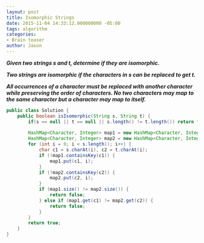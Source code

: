 ```yaml
---
layout: post
title: Isomorphic Strings
date: 2015-11-04 14:33:12.000000000 -05:00
tags: algorithm
categories:
- Brain teaser
author: Jason
---
```

<p><strong><em>Given two strings s and t, determine if they are isomorphic.</p>

Two strings are isomorphic if the characters in s can be replaced to get t.</p>
All occurrences of a character must be replaced with another character while preserving the order of characters. No two characters may map to the same character but a character may map to itself.</em></strong></p>
``` java
public class Solution {
    public boolean isIsomorphic(String s, String t) {
        if(s == null || t == null || s.length() != t.length()) return false;
        
        HashMap<Character, Integer> map1 = new HashMap<Character, Integer>();
        HashMap<Character, Integer> map2 = new HashMap<Character, Integer>();
        for (int i = 0; i < s.length(); i++) {
            char c1 = s.charAt(i), c2 = t.charAt(i);
            if (!map1.containsKey(c1)) {
                map1.put(c1, i);
            }
            if (!map2.containsKey(c2)) {
                map2.put(c2, i);
            }
            if (map1.size() != map2.size()) {
                return false;
            } else if (map1.get(c1) != map2.get(c2)) {
                return false;
            }
        }
        return true;
    }
}
```
